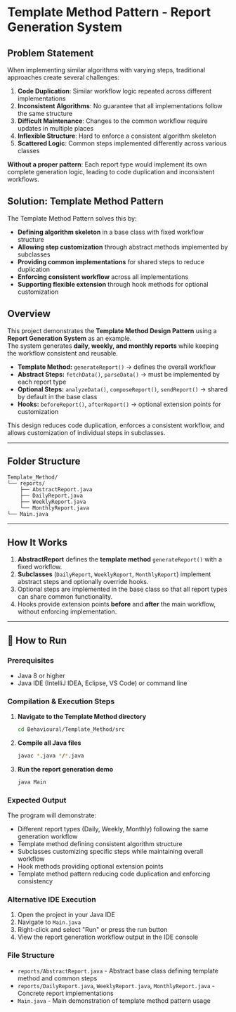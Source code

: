 # Template Method Pattern - Report Generation System

## Problem Statement
When implementing similar algorithms with varying steps, traditional approaches create several challenges:

1. **Code Duplication**: Similar workflow logic repeated across different implementations
2. **Inconsistent Algorithms**: No guarantee that all implementations follow the same structure
3. **Difficult Maintenance**: Changes to the common workflow require updates in multiple places
4. **Inflexible Structure**: Hard to enforce a consistent algorithm skeleton
5. **Scattered Logic**: Common steps implemented differently across various classes

**Without a proper pattern**: Each report type would implement its own complete generation logic, leading to code duplication and inconsistent workflows.

## Solution: Template Method Pattern
The Template Method Pattern solves this by:
- **Defining algorithm skeleton** in a base class with fixed workflow structure
- **Allowing step customization** through abstract methods implemented by subclasses
- **Providing common implementations** for shared steps to reduce duplication
- **Enforcing consistent workflow** across all implementations
- **Supporting flexible extension** through hook methods for optional customization

## Overview
This project demonstrates the **Template Method Design Pattern** using a **Report Generation System** as an example.  
The system generates **daily, weekly, and monthly reports** while keeping the workflow consistent and reusable.  

- **Template Method:** `generateReport()` → defines the overall workflow  
- **Abstract Steps:** `fetchData()`, `parseData()` → must be implemented by each report type  
- **Optional Steps:** `analyzeData()`, `composeReport()`, `sendReport()` → shared by default in the base class  
- **Hooks:** `beforeReport()`, `afterReport()` → optional extension points for customization  

This design reduces code duplication, enforces a consistent workflow, and allows customization of individual steps in subclasses.

---

## Folder Structure
```
Template_Method/
└── reports/
    ├── AbstractReport.java
    ├── DailyReport.java
    ├── WeeklyReport.java
    └── MonthlyReport.java
└── Main.java
```

---

## How It Works
1. **AbstractReport** defines the **template method** `generateReport()` with a fixed workflow.  
2. **Subclasses** (`DailyReport`, `WeeklyReport`, `MonthlyReport`) implement abstract steps and optionally override hooks.  
3. Optional steps are implemented in the base class so that all report types can share common functionality.  
4. Hooks provide extension points **before** and **after** the main workflow, without enforcing implementation.

---

## 🚀 How to Run

### Prerequisites
- Java 8 or higher
- Java IDE (IntelliJ IDEA, Eclipse, VS Code) or command line

### Compilation & Execution Steps

1. **Navigate to the Template Method directory**
   ```bash
   cd Behavioural/Template_Method/src
   ```

2. **Compile all Java files**
   ```bash
   javac *.java */*.java
   ```

3. **Run the report generation demo**
   ```bash
   java Main
   ```

### Expected Output
The program will demonstrate:
- Different report types (Daily, Weekly, Monthly) following the same generation workflow
- Template method defining consistent algorithm structure
- Subclasses customizing specific steps while maintaining overall workflow
- Hook methods providing optional extension points
- Template method pattern reducing code duplication and enforcing consistency

### Alternative IDE Execution
1. Open the project in your Java IDE
2. Navigate to `Main.java`
3. Right-click and select "Run" or press the run button
4. View the report generation workflow output in the IDE console

### File Structure
- `reports/AbstractReport.java` - Abstract base class defining template method and common steps
- `reports/DailyReport.java`, `WeeklyReport.java`, `MonthlyReport.java` - Concrete report implementations
- `Main.java` - Main demonstration of template method pattern usage

